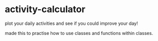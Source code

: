 # activity-calculator
plot your daily activities and see if you could improve your day!

made this to practise how to use classes and functions within classes.
